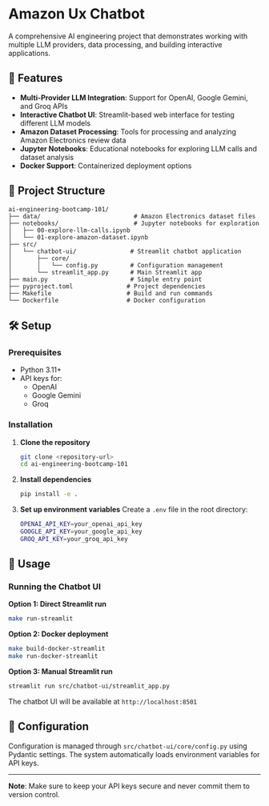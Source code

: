 # Amazon Ux Chatbot

A comprehensive AI engineering project that demonstrates working with multiple LLM providers, data processing, and building interactive applications.

## 🚀 Features

- **Multi-Provider LLM Integration**: Support for OpenAI, Google Gemini, and Groq APIs
- **Interactive Chatbot UI**: Streamlit-based web interface for testing different LLM models
- **Amazon Dataset Processing**: Tools for processing and analyzing Amazon Electronics review data
- **Jupyter Notebooks**: Educational notebooks for exploring LLM calls and dataset analysis
- **Docker Support**: Containerized deployment options

## 📁 Project Structure

```
ai-engineering-bootcamp-101/
├── data/                          # Amazon Electronics dataset files
├── notebooks/                     # Jupyter notebooks for exploration
│   ├── 00-explore-llm-calls.ipynb
│   └── 01-explore-amazon-dataset.ipynb
├── src/
│   └── chatbot-ui/               # Streamlit chatbot application
│       ├── core/
│       │   └── config.py         # Configuration management
│       └── streamlit_app.py      # Main Streamlit app
├── main.py                       # Simple entry point
├── pyproject.toml               # Project dependencies
├── Makefile                     # Build and run commands
└── Dockerfile                   # Docker configuration
```

## 🛠️ Setup

### Prerequisites

- Python 3.11+
- API keys for:
  - OpenAI
  - Google Gemini
  - Groq

### Installation

1. **Clone the repository**
   ```bash
   git clone <repository-url>
   cd ai-engineering-bootcamp-101
   ```

2. **Install dependencies**
   ```bash
   pip install -e .
   ```

3. **Set up environment variables**
   Create a `.env` file in the root directory:
   ```bash
   OPENAI_API_KEY=your_openai_api_key
   GOOGLE_API_KEY=your_google_api_key
   GROQ_API_KEY=your_groq_api_key
   ```

## 🚀 Usage

### Running the Chatbot UI

**Option 1: Direct Streamlit run**
```bash
make run-streamlit
```

**Option 2: Docker deployment**
```bash
make build-docker-streamlit
make run-docker-streamlit
```

**Option 3: Manual Streamlit run**
```bash
streamlit run src/chatbot-ui/streamlit_app.py
```

The chatbot UI will be available at `http://localhost:8501`


## 🔧 Configuration

Configuration is managed through `src/chatbot-ui/core/config.py` using Pydantic settings. The system automatically loads environment variables for API keys.


---

**Note**: Make sure to keep your API keys secure and never commit them to version control.

